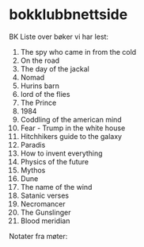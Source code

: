 # bokklubbnettside
BK
Liste over bøker vi har lest:
1. The spy who came in from the cold
2. On the road
3. The day of the jackal
4. Nomad
5. Hurins barn
6. lord of the flies
7. The Prince
8. 1984 
9. Coddling of the american mind
10. Fear - Trump in the white house
11. Hitchhikers guide to the galaxy
12. Paradis
13. How to invent everything
14. Physics of the future
15. Mythos
16. Dune
17. The name of the wind
18. Satanic verses
19. Necromancer
20. The Gunslinger
21. Blood meridian




Notater fra møter:
